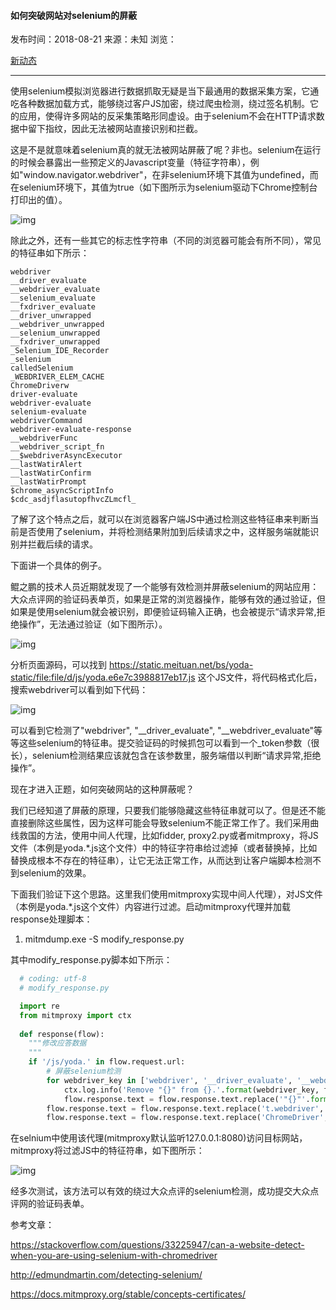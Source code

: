 #### 如何突破网站对selenium的屏蔽

发布时间：2018-08-21 来源：未知 浏览：

[新动态](http://weibo.com/u/5581662372)

------

使用selenium模拟浏览器进行数据抓取无疑是当下最通用的数据采集方案，它通吃各种数据加载方式，能够绕过客户JS加密，绕过爬虫检测，绕过签名机制。它的应用，使得许多网站的反采集策略形同虚设。由于selenium不会在HTTP请求数据中留下指纹，因此无法被网站直接识别和拦截。

这是不是就意味着selenium真的就无法被网站屏蔽了呢？非也。selenium在运行的时候会暴露出一些预定义的Javascript变量（特征字符串），例如"window.navigator.webdriver"，在非selenium环境下其值为undefined，而在selenium环境下，其值为true（如下图所示为selenium驱动下Chrome控制台打印出的值）。

![img](http://www.site-digger.com/uploads/allimg/201808/1.png)

除此之外，还有一些其它的标志性字符串（不同的浏览器可能会有所不同），常见的特征串如下所示：

```shell
webdriver  
__driver_evaluate  
__webdriver_evaluate  
__selenium_evaluate  
__fxdriver_evaluate  
__driver_unwrapped  
__webdriver_unwrapped  
__selenium_unwrapped  
__fxdriver_unwrapped  
_Selenium_IDE_Recorder  
_selenium  
calledSelenium  
_WEBDRIVER_ELEM_CACHE  
ChromeDriverw  
driver-evaluate  
webdriver-evaluate  
selenium-evaluate  
webdriverCommand  
webdriver-evaluate-response  
__webdriverFunc  
__webdriver_script_fn  
__$webdriverAsyncExecutor  
__lastWatirAlert  
__lastWatirConfirm  
__lastWatirPrompt  
$chrome_asyncScriptInfo  
$cdc_asdjflasutopfhvcZLmcfl_ 
```

了解了这个特点之后，就可以在浏览器客户端JS中通过检测这些特征串来判断当前是否使用了selenium，并将检测结果附加到后续请求之中，这样服务端就能识别并拦截后续的请求。

下面讲一个具体的例子。

鲲之鹏的技术人员近期就发现了一个能够有效检测并屏蔽selenium的网站应用：大众点评网的验证码表单页，如果是正常的浏览器操作，能够有效的通过验证，但如果是使用selenium就会被识别，即便验证码输入正确，也会被提示“请求异常,拒绝操作”，无法通过验证（如下图所示）。

![img](http://www.site-digger.com/uploads/allimg/201808/2.png)

分析页面源码，可以找到 https://static.meituan.net/bs/yoda-static/file:file/d/js/yoda.e6e7c3988817eb17.js 这个JS文件，将代码格式化后，搜索webdriver可以看到如下代码：

![img](http://www.site-digger.com/uploads/allimg/201808/3.png)

 可以看到它检测了"webdriver", "__driver_evaluate", "__webdriver_evaluate"等等这些selenium的特征串。提交验证码的时候抓包可以看到一个_token参数（很长），selenium检测结果应该就包含在该参数里，服务端借以判断“请求异常,拒绝操作”。

现在才进入正题，如何突破网站的这种屏蔽呢？

我们已经知道了屏蔽的原理，只要我们能够隐藏这些特征串就可以了。但是还不能直接删除这些属性，因为这样可能会导致selenium不能正常工作了。我们采用曲线救国的方法，使用中间人代理，比如fidder, proxy2.py或者mitmproxy，将JS文件（本例是yoda.*.js这个文件）中的特征字符串给过滤掉（或者替换掉，比如替换成根本不存在的特征串），让它无法正常工作，从而达到让客户端脚本检测不到selenium的效果。

下面我们验证下这个思路。这里我们使用mitmproxy实现中间人代理），对JS文件（本例是yoda.*.js这个文件）内容进行过滤。启动mitmproxy代理并加载response处理脚本：

1. mitmdump.exe -S modify_response.py  

其中modify_response.py脚本如下所示：

```python
  # coding: utf-8
  # modify_response.py

  import re
  from mitmproxy import ctx
    
  def response(flow):
    """修改应答数据
    """
    if '/js/yoda.' in flow.request.url:
        # 屏蔽selenium检测
        for webdriver_key in ['webdriver', '__driver_evaluate', '__webdriver_evaluate', '__selenium_evaluate', '__fxdriver_evaluate', '__driver_unwrapped', '__webdriver_unwrapped', '__selenium_unwrapped', '__fxdriver_unwrapped', '_Selenium_IDE_Recorder', '_selenium', 'calledSelenium', '_WEBDRIVER_ELEM_CACHE', 'ChromeDriverw', 'driver-evaluate', 'webdriver-evaluate', 'selenium-evaluate', 'webdriverCommand', 'webdriver-evaluate-response', '__webdriverFunc', '__webdriver_script_fn', '__$webdriverAsyncExecutor', '__lastWatirAlert', '__lastWatirConfirm', '__lastWatirPrompt', '$chrome_asyncScriptInfo', '$cdc_asdjflasutopfhvcZLmcfl_']:
            ctx.log.info('Remove "{}" from {}.'.format(webdriver_key, flow.request.url))
            flow.response.text = flow.response.text.replace('"{}"'.format(webdriver_key), '"NO-SUCH-ATTR"')
        flow.response.text = flow.response.text.replace('t.webdriver', 'false')
        flow.response.text = flow.response.text.replace('ChromeDriver', '')

```

在selnium中使用该代理(mitmproxy默认监听127.0.0.1:8080)访问目标网站，mitmproxy将过滤JS中的特征符串，如下图所示：

![img](http://www.site-digger.com/uploads/allimg/201808/4.png)

经多次测试，该方法可以有效的绕过大众点评的selenium检测，成功提交大众点评网的验证码表单。

参考文章：

<https://stackoverflow.com/questions/33225947/can-a-website-detect-when-you-are-using-selenium-with-chromedriver>

<http://edmundmartin.com/detecting-selenium/>

<https://docs.mitmproxy.org/stable/concepts-certificates/>